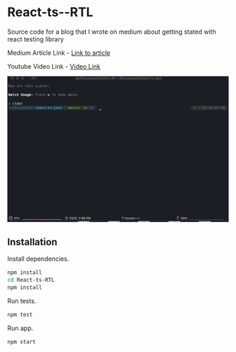 # React-ts--RTL
Source code for a blog that I wrote on medium about getting stated with react testing library

Medium Article Link - [Link to article](https://ankitsaxena21.github.io/Food-Ordering-App/)

Youtube Video Link - [Video Link](https://www.youtube.com/watch?v=_SybsO4URZ0)


![screenshot](./npm-test.gif)

## Installation

Install dependencies.

```bash
npm install
cd React-ts-RTL
npm install

```

Run tests.

```bash
npm test

```

Run app.

```bash
npm start

```

